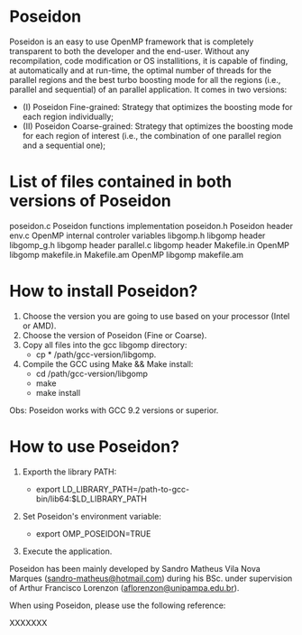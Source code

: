 # Poseidon

Poseidon is an easy to use OpenMP framework that is completely transparent to both the developer and the end-user. Without any recompilation, code modification or OS installitions, it is capable of finding, at automatically and at run-time, the optimal number of threads for the parallel regions and the best turbo boosting mode for all the regions (i.e., parallel and sequential) of an parallel application. It comes in two versions: 

* (I)  Poseidon Fine-grained: Strategy that optimizes the boosting mode for each region individually; 
* (II) Poseidon Coarse-grained: Strategy that optimizes the boosting mode for each region of interest (i.e., the combination of one parallel region and a sequential one);



# List of files contained in both versions of Poseidon
poseidon.c              Poseidon functions implementation
poseidon.h              Poseidon header
env.c                   OpenMP internal controler variables
libgomp.h               libgomp header
libgomp_g.h             libgomp header
parallel.c              libgomp header
Makefile.in             OpenMP libgomp makefile.in
Makefile.am             OpenMP libgomp makefile.am



# How to install Poseidon?

1. Choose the version you are going to use based on your processor (Intel or AMD).
2. Choose the version of Poseidon (Fine or Coarse).
3. Copy all files into the gcc libgomp directory:
      - cp * /path/gcc-version/libgomp.
4. Compile the GCC using Make && Make install:
      - cd /path/gcc-version/libgomp
      - make
      - make install


Obs: Poseidon works with GCC 9.2 versions or superior.


# How to use Poseidon?


1. Exporth the library PATH:
      - export LD_LIBRARY_PATH=/path-to-gcc-bin/lib64:$LD_LIBRARY_PATH
      
2. Set Poseidon's environment variable:
      - export OMP_POSEIDON=TRUE
    
3. Execute the application.


Poseidon has been mainly developed by Sandro Matheus Vila Nova Marques (sandro-matheus@hotmail.com) during his BSc. under supervision of Arthur Francisco Lorenzon (aflorenzon@unipampa.edu.br).

When using Poseidon, please use the following reference:

XXXXXXX





